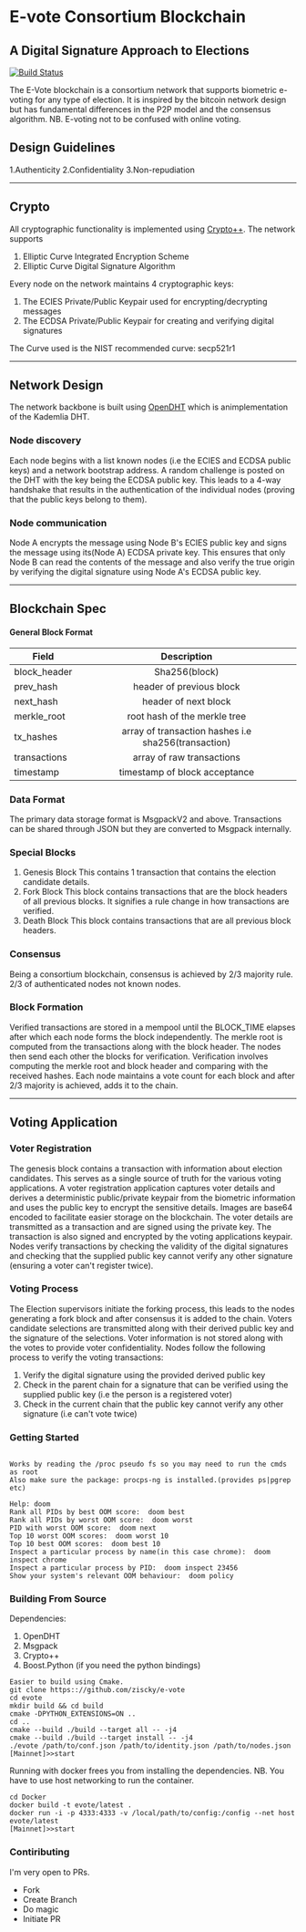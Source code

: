 # E-vote Consortium Blockchain
## A Digital Signature Approach to Elections
[![Build Status](https://travis-ci.org/ziscky/doom.svg?branch=master)](https://travis-ci.org/ziscky/doom)

The E-Vote blockchain is a consortium network that supports biometric e-voting for any type of election. It is inspired by the bitcoin
network design but has fundamental differences in the P2P model and the consensus algorithm. NB. E-voting not to be confused with online voting.

## Design Guidelines
1.Authenticity
2.Confidentiality
3.Non-repudiation


---

## Crypto
All cryptographic functionality is implemented using [Crypto++](https://github.com/ziscky/doom/releases). The network supports
1. Elliptic Curve Integrated Encryption Scheme
2. Elliptic Curve Digital Signature Algorithm

Every node on the network maintains 4 cryptographic keys:
1. The ECIES Private/Public Keypair used for encrypting/decrypting messages
2. The ECDSA Private/Public Keypair for creating and verifying digital signatures

The Curve used is the NIST recommended curve: secp521r1

---

## Network Design

The network backbone is built using [OpenDHT](https://github.com/ziscky/doom/releases) which is animplementation of the Kademlia DHT.
### Node discovery
Each node begins with a list known nodes (i.e the ECIES and ECDSA public keys) and a network bootstrap address. A random challenge is posted on the DHT with the key being the ECDSA public key. This leads to a 4-way handshake that results in the authentication of the individual nodes (proving that the public keys belong to them).

### Node communication
Node A encrypts the message using Node B's ECIES public key and signs the message using its(Node A) ECDSA private key. This ensures that only Node B can read the contents of the message and also verify the true origin by verifying the digital signature using Node A's ECDSA public key.


----

## Blockchain Spec
#### General Block Format
| Field        | Description           |
| ------------- |:-------------:|
| block_header      | Sha256(block) |
| prev_hash      | header of previous block      |
| next_hash | header of next block      |
| merkle_root | root hash of the merkle tree      |
| tx_hashes | array of transaction hashes i.e sha256(transaction)     |
| transactions | array of raw transactions      |
| timestamp | timestamp of block acceptance      |

### Data Format
The primary data storage format is MsgpackV2 and above. Transactions can be shared through JSON but they are converted to Msgpack internally.

### Special Blocks
1. Genesis Block
    This contains 1 transaction that contains the election candidate details.
2. Fork Block
    This block contains transactions that are the block headers of all previous blocks. It signifies a rule change in how transactions are verified.
3. Death Block
    This block contains transactions that are all previous block headers.

### Consensus
Being a consortium blockchain, consensus is achieved by 2/3 majority rule. 2/3 of authenticated nodes not known nodes.

### Block Formation
Verified transactions are stored in a mempool until the BLOCK_TIME elapses after which each node forms the block independently. The merkle root is computed from the transactions along with the block header. The nodes then send each other the blocks for verification. Verification involves computing the merkle root and block header and comparing with the received hashes. Each node maintains a vote count for each block and after 2/3 majority is achieved, adds it to the chain.

---

## Voting Application
### Voter Registration
The genesis block contains a transaction with information about election candidates. This serves as a single source of truth for the various voting applications.
A voter registration application captures voter details and derives a deterministic public/private keypair from the biometric information and uses the public key to encrypt the sensitive details. Images are base64 encoded to facilitate easier storage on the blockchain. The voter details are transmitted as a transaction and are signed using the private key. The transaction is also signed and encrypted by the voting applications keypair.
Nodes verify transactions by checking the validity of the digital signatures and checking that the supplied public key cannot verify any other signature (ensuring a voter can't register twice).

### Voting Process
The Election supervisors initiate the forking process, this leads to the nodes generating a fork block and after consensus it is added to the chain. Voters candidate selections are transmitted along with their derived public key and the signature of the selections. Voter information is not stored along with the votes to provide voter confidentiality.
Nodes follow the following process to verify the voting transactions:
1. Verify the digital signature using the provided derived public key
2. Check in the parent chain for a signature that can be verified using the supplied public key (i.e the person is a registered voter)
3. Check in the current chain that the public key cannot verify any other signature (i.e can't vote twice)


### Getting Started
```

Works by reading the /proc pseudo fs so you may need to run the cmds as root
Also make sure the package: procps-ng is installed.(provides ps|pgrep etc)

Help: doom
Rank all PIDs by best OOM score:  doom best
Rank all PIDs by worst OOM score:  doom worst
PID with worst OOM score:  doom next
Top 10 worst OOM scores:  doom worst 10
Top 10 best OOM scores:  doom best 10
Inspect a particular process by name(in this case chrome):  doom inspect chrome
Inspect a particular process by PID:  doom inspect 23456
Show your system's relevant OOM behaviour:  doom policy
```


### Building From Source
Dependencies:
1. OpenDHT
2. Msgpack
3. Crypto++
4. Boost.Python (if you need the python bindings)
```
Easier to build using Cmake.
git clone https:://github.com/ziscky/e-vote
cd evote
mkdir build && cd build
cmake -DPYTHON_EXTENSIONS=ON ..
cd ..
cmake --build ./build --target all -- -j4
cmake --build ./build --target install -- -j4
./evote /path/to/conf.json /path/to/identity.json /path/to/nodes.json
[Mainnet]>>start
```
Running with docker frees you from installing the dependencies.
NB. You have to use host networking to run the container.
```
cd Docker
docker build -t evote/latest .
docker run -i -p 4333:4333 -v /local/path/to/config:/config --net host evote/latest
[Mainnet]>>start
```

### Contiributing
I'm very open to PRs.

 - Fork
 - Create Branch
 - Do magic
 - Initiate PR

